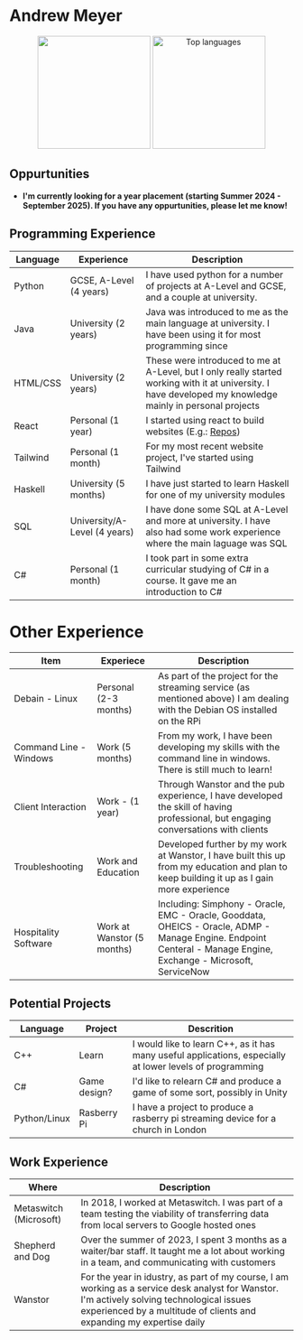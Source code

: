 # Andrew Meyer
<p align="center" valign="center">
 <img height=200 src="https://github-readme-stats.vercel.app/api?username=andrew03meyer&theme=radical" />
 <img height=200 src="https://github-readme-stats.vercel.app/api/top-langs/?username=andrew03meyer&theme=radical&layout=compact" alt="Top languages"/>
</p>


## Oppurtunities
 - **I'm currently looking for a year placement (starting Summer 2024 - September 2025). If you have any oppurtunities, please let me know!**

## Programming Experience
| Language | Experience     | Description |
| -------- | ---------------------------- | -------------------------------------------------------------------------------------------------------------------------- |
| Python   | GCSE, A-Level  (4 years)     | I have used python for a number of projects at A-Level and GCSE, and a couple at university.                               |
| Java     | University    (2 years)      | Java was introduced to me as the main language at university. I have been using it for most programming since              |
| HTML/CSS | University (2 years)         | These were introduced to me at A-Level, but I only really started working with it at university. I have developed my                                                knowledge mainly in personal projects                                                                                                                                  |
| React    | Personal (1 year)            | I started using react to build websites (E.g.: [Repos](https://github.com/andrew03meyer/Andrew-Meyer))                     |
| Tailwind | Personal (1 month)           | For my most recent website project, I've started using Tailwind                                                            |
| Haskell  | University (5 months)        | I have just started to learn Haskell for one of my university modules                                                      |
| SQL      | University/A-Level (4 years) | I have done some SQL at A-Level and more at university. I have also had some work experience where the main laguage was SQL|
| C#       | Personal (1 month)           | I took part in some extra curricular studying of C# in a course. It gave me an introduction to C#                          |

# Other Experience
| Item                   | Experiece                  | Description                                                                                                                                                      |
| ---------------------- | -------------------------- | ---------------------------------------------------------------------------------------------------------------------------------------------------------------- |
| Debain - Linux         | Personal (2-3 months)      | As part of the project for the streaming service (as mentioned above) I am dealing with the Debian OS installed on the RPi                                       |
| Command Line - Windows | Work (5 months)            | From my work, I have been developing my skills with the command line in windows. There is still much to learn!                                                   |
| Client Interaction     | Work - (1 year)            | Through Wanstor and the pub experience, I have developed the skill of having professional, but engaging conversations with clients                               |
| Troubleshooting        | Work and Education         | Developed further by my work at Wanstor, I have built this up from my education and plan to keep building it up as I gain more experience                        |
| Hospitality Software   | Work at Wanstor (5 months) | Including: Simphony - Oracle, EMC - Oracle, Gooddata, OHEICS - Oracle, ADMP - Manage Engine. Endpoint Centeral - Manage Engine, Exchange - Microsoft, ServiceNow |

## Potential Projects
| Language     | Project      | Descrition                                                                                               |
| ------------ | ------------ | -------------------------------------------------------------------------------------------------------- |
| C++          | Learn        | I would like to learn C++, as it has many useful applications, especially at lower levels of programming |
| C#           | Game design? | I'd like to relearn C# and produce a game of some sort, possibly in Unity                                |
| Python/Linux | Rasberry Pi  | I have a project to produce a rasberry pi streaming device for a church in London                        |

## Work Experience
| Where                  | Description                                                                                                                                                                                                         |
| ---------------------- | ------------------------------------------------------------------------------------------------------------------------------------------------------------------------------------------------------------------- |
| Metaswitch (Microsoft) | In 2018, I worked at Metaswitch. I was part of a team testing the viability of transferring data from local servers to Google hosted ones                                                                           |
| Shepherd and Dog       | Over the summer of 2023, I spent 3 months as a waiter/bar staff. It taught me a lot about working in a team, and communicating with customers                                                                       |
| Wanstor                | For the year in idustry, as part of my course, I am working as a service desk analyst for Wanstor. I'm actively solving technological issues experienced by a multitude of clients and expanding my expertise daily |
